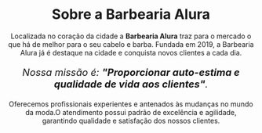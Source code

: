<!DOCTYPE html>
<html lang="pt-br">
    <head>
        <meta charset="UTF-8">
        <title>Barbearia Alura</title>

 <style>
      p {
         text-align: center
      }
</style>
 </head>

 <body>
        <h1 style="text-align: center">Sobre a Barbearia Alura</h1>

   <p>Localizada no coração da cidade a <strong>Barbearia Alura</strong> traz para o mercado o que há de melhor para o seu cabelo e barba. Fundada em 2019, a Barbearia Alura já é destaque na cidade e conquista novos clientes a cada dia.</p>

   <p style="font-size: 20px"><em>Nossa missão é: <strong>"Proporcionar auto-estima e qualidade de vida aos clientes"</strong>.</em></p>

   <p>Oferecemos profissionais experientes e antenados às mudanças no mundo da moda.O atendimento possui padrão de excelência e agilidade, garantindo qualidade e satisfação dos nossos clientes.</p>
    </body>
</html>